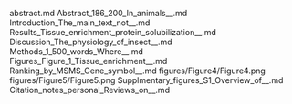 abstract.md
Abstract_186_200_In_animals__.md
Introduction_The_main_text_not__.md
Results_Tissue_enrichment_protein_solubilization__.md
Discussion_The_physiology_of_insect__.md
Methods_1_500_words_Where__.md
Figures_Figure_1_Tissue_enrichment__.md
Ranking_by_MSMS_Gene_symbol__.md
figures/Figure4/Figure4.png
figures/Figure5/Figure5.png
Supplmentary_figures_S1_Overview_of__.md
Citation_notes_personal_Reviews_on__.md

